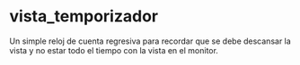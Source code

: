 # vista_temporizador
Un simple reloj de cuenta regresiva para recordar que se debe descansar la vista y no estar todo el tiempo con la vista en el monitor.
